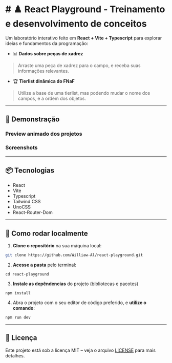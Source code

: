 # # ♟️ React Playground - Treinamento e desenvolvimento de conceitos

Um laboratório interativo feito em **React + Vite + Typescript** para explorar ideias e fundamentos da programação:  
- 📊 **Dados sobre peças de xadrez**

> Arraste uma peça de xadrez para o campo, e receba suas informações relevantes.

- 🏆 **Tierlist dinâmica do FNaF**  

> Utilize a base de uma tierlist, mas podendo mudar o nome dos campos, e a ordem dos objetos.

---

## 🚀 Demonstração

### Preview animado dos projetos
<!-- ![Demonstração](.github/assets/demo.gif) -->

### Screenshots
<!-- ![Screenshot 1](.github/assets/screenshot1.png)
![Screenshot 2](.github/assets/screenshot2.png) -->

---

## 📦 Tecnologias
- React
- Vite
- Typescript
- Tailwind CSS
- UnoCSS
- React-Router-Dom

---

## 🔧 Como rodar localmente

1. **Clone o repositório** na sua máquina local:
```bash
git clone https://github.com/Williaw-Al/react-playground.git
```

2. **Acesse a pasta** pelo terminal:
```
cd react-playground
```

3. **Instale as depêndencias** do projeto (bibliotecas e pacotes)
```
npm install
```

4. Abra o projeto com o seu editor de código preferido, e **utilize o comando**:
```
npm run dev
```

---

## 📜 Licença
Este projeto está sob a licença MIT – veja o arquivo [LICENSE](LICENSE.txt) para mais detalhes.
